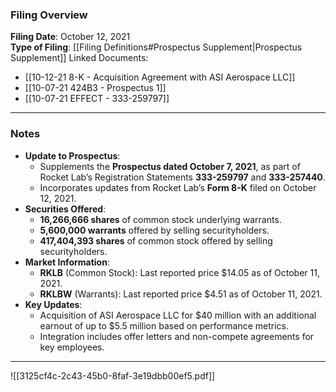 ### Filing Overview

**Filing Date**: October 12, 2021  
**Type of Filing**: [[Filing Definitions#Prospectus Supplement|Prospectus Supplement]]
Linked Documents: 
- [[10-12-21 8-K - Acquisition Agreement with ASI Aerospace LLC]]
- [[10-07-21 424B3 - Prospectus 1]]
- [[10-07-21 EFFECT - 333-259797]]

---
### Notes

- **Update to Prospectus**:
    - Supplements the **Prospectus dated October 7, 2021**, as part of Rocket Lab’s Registration Statements **333-259797** and **333-257440**.
    - Incorporates updates from Rocket Lab’s **Form 8-K** filed on October 12, 2021.
- **Securities Offered**:
    - **16,266,666 shares** of common stock underlying warrants.
    - **5,600,000 warrants** offered by selling securityholders.
    - **417,404,393 shares** of common stock offered by selling securityholders.
- **Market Information**:
    - **RKLB** (Common Stock): Last reported price $14.05 as of October 11, 2021.
    - **RKLBW** (Warrants): Last reported price $4.51 as of October 11, 2021.
- **Key Updates**:
    - Acquisition of ASI Aerospace LLC for $40 million with an additional earnout of up to $5.5 million based on performance metrics.
    - Integration includes offer letters and non-compete agreements for key employees.

---

![[3125cf4c-2c43-45b0-8faf-3e19dbb00ef5.pdf]]